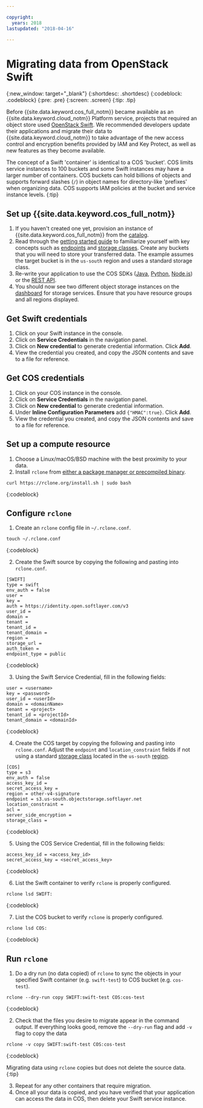 ```yaml
---

copyright:
  years: 2018
lastupdated: "2018-04-16"

---
```


# Migrating data from OpenStack Swift

{:new_window: target="_blank"}
{:shortdesc: .shortdesc}
{:codeblock: .codeblock}
{:pre: .pre}
{:screen: .screen}
{:tip: .tip}

Before {{site.data.keyword.cos_full_notm}} became available as an {{site.data.keyword.cloud_notm}} Platform service, projects that required an object store used [OpenStack Swift](/docs/services/ObjectStorage/index.html). We recommended developers update their applications and migrate their data to {{site.data.keyword.cloud_notm}} to take advantage of the new access control and encryption benefits provided by IAM and Key Protect, as well as new features as they become available.

The concept of a Swift 'container' is identical to a COS 'bucket'.  COS limits service instances to 100 buckets and some Swift instances may have a larger number of containers. COS buckets can hold billions of objects and supports forward slashes (`/`) in object names for directory-like 'prefixes' when organizing data.  COS supports IAM policies at the bucket and service instance levels.
{:tip}

## Set up {{site.data.keyword.cos_full_notm}}

  1. If you haven't created one yet, provision an instance of {{site.data.keyword.cos_full_notm}} from the [catalog](/catalog/services/cloud-object-storage).  
  2. Read through the [getting started guide](/docs/services/cloud-object-storage/getting-started.html) to familiarize yourself with key concepts such as [endpoints](/docs/services/cloud-object-storage/basics/endpoints.html) and [storage classes](/docs/services/cloud-object-storage/basics/classes.html).  Create any buckets that you will need to store your transferred data. The example assumes the target bucket is in the `us-south` region and uses a standard storage class.
  3. Re-write your application to use the COS SDKs ([Java](/docs/services/cloud-object-storage/libraries/java.html), [Python](/docs/services/cloud-object-storage/libraries/python.html), [Node.js](/docs/services/cloud-object-storage/libraries/node.html)) or the [REST API](/docs/services/cloud-object-storage/api-reference/about-compatibility-api.html).
  4. You should now see two different object storage instances on the [dashboard](/dashboard/storage) for storage services.  Ensure that you have resource groups and all regions displayed.

## Get Swift credentials

  1. Click on your Swift instance in the console.
  2. Click on **Service Credentials** in the navigation panel.
  3. Click on **New credential** to generate credential information.  Click **Add**.
  4. View the credential you created, and copy the JSON contents and save to a file for reference.

## Get COS credentials

  1. Click on your COS instance in the console.
  2. Click on **Service Credentials** in the navigation panel.
  3. Click on **New credential** to generate credential information.
  4. Under **Inline Configuration Parameters** add `{"HMAC":true}`. Click **Add**.
  5. View the credential you created, and copy the JSON contents and save to a file for reference.

## Set up a compute resource
  1. Choose a Linux/macOS/BSD machine with the best proximity to your data.
  2. Install `rclone` from [either a package manager or precompiled binary](https://rclone.org/install/).

```
curl https://rclone.org/install.sh | sudo bash
```
{:codeblock}


## Configure `rclone`
  1. Create an `rclone` config file in `~/.rclone.conf`.

```
touch ~/.rclone.conf
```
{:codeblock}

  2. Create the Swift source by copying the following and pasting into `rclone.conf`.

```
[SWIFT]
type = swift
env_auth = false
user =
key =
auth = https://identity.open.softlayer.com/v3
user_id =
domain =
tenant =
tenant_id =
tenant_domain =
region =
storage_url =
auth_token =
endpoint_type = public
```
{:codeblock}

  3. Using the Swift Service Credential, fill in the following fields:

```
user = <username>
key = <password>
user_id = <userId>
domain = <domainName>
tenant = <project>
tenant_id = <projectId>
tenant_domain = <domainId>
```
{:codeblock}

  4. Create the COS target by copying the following and pasting into `rclone.conf`. Adjust the `endpoint` and `location_constraint` fields if not using a standard [storage class](/docs/services/cloud-object-storage/basics/classes.html) located in the `us-south` [region](/docs/services/cloud-object-storage/basics/endpoints.html).  

```
[COS]
type = s3
env_auth = false
access_key_id =
secret_access_key =
region = other-v4-signature
endpoint = s3.us-south.objectstorage.softlayer.net
location_constraint =
acl =
server_side_encryption =
storage_class =
```
{:codeblock}

  5. Using the COS Service Credential, fill in the following fields:

```
access_key_id = <access_key_id>
secret_access_key = <secret_access_key>
```
{:codeblock}

  6. List the Swift container to verify `rclone` is properly configured.

```
rclone lsd SWIFT:
```
{:codeblock}

  7. List the COS bucket to verify `rclone` is properly configured.

```
rclone lsd COS:
```
{:codeblock}

## Run `rclone`

  1. Do a dry run (no data copied) of `rclone` to sync the objects in your specified Swift container (e.g. `swift-test`) to COS bucket (e.g. `cos-test`).

```
rclone --dry-run copy SWIFT:swift-test COS:cos-test
```
{:codeblock}

  2. Check that the files you desire to migrate appear in the command output. If everything looks good, remove the `--dry-run` flag and add `-v` flag to copy the data

```
rclone -v copy SWIFT:swift-test COS:cos-test
```
{:codeblock}

Migrating data using `rclone` copies but does not delete the source data.
{:tip}

  3. Repeat for any other containers that require migration.
  4. Once all your data is copied, and you have verified that your application can access the data in COS, then delete your Swift service instance.
